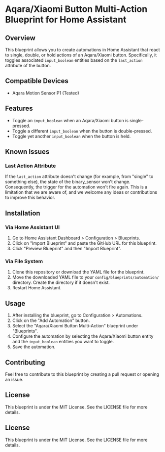 # Aqara/Xiaomi Button Multi-Action Blueprint for Home Assistant

## Overview

This blueprint allows you to create automations in Home Assistant that react to single, double, or hold actions of an Aqara/Xiaomi button. Specifically, it toggles associated `input_boolean` entities based on the `last_action` attribute of the button.

## Compatible Devices

- Aqara Motion Sensor P1 (Tested)

## Features

- Toggle an `input_boolean` when an Aqara/Xiaomi button is single-pressed.
- Toggle a different `input_boolean` when the button is double-pressed.
- Toggle yet another `input_boolean` when the button is held.

## Known Issues

### Last Action Attribute

If the `last_action` attribute doesn't change (for example, from "single" to something else), the state of the binary_sensor won't change. Consequently, the trigger for the automation won't fire again. This is a limitation that we are aware of, and we welcome any ideas or contributions to improve this behavior.

## Installation

### Via Home Assistant UI

1. Go to Home Assistant Dashboard > Configuration > Blueprints.
2. Click on "Import Blueprint" and paste the GitHub URL for this blueprint.
3. Click "Preview Blueprint" and then "Import Blueprint".

### Via File System

1. Clone this repository or download the YAML file for the blueprint.
2. Move the downloaded YAML file to your `config/blueprints/automation/` directory. Create the directory if it doesn't exist.
3. Restart Home Assistant.

## Usage

1. After installing the blueprint, go to Configuration > Automations.
2. Click on the "Add Automation" button.
3. Select the "Aqara/Xiaomi Button Multi-Action" blueprint under "Blueprints".
4. Configure the automation by selecting the Aqara/Xiaomi button entity and the `input_boolean` entities you want to toggle.
5. Save the automation.

## Contributing

Feel free to contribute to this blueprint by creating a pull request or opening an issue.

## License

This blueprint is under the MIT License. See the LICENSE file for more details.


## License

This blueprint is under the MIT License. See the LICENSE file for more details.

